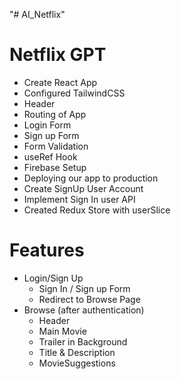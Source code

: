 "# AI_Netflix" 


# Netflix GPT
- Create React App
- Configured TailwindCSS
- Header
- Routing of App
- Login Form
- Sign up Form
- Form Validation
- useRef Hook
- Firebase Setup
- Deploying our app to production
- Create SignUp User Account
- Implement Sign In user API
- Created Redux Store with userSlice


# Features
- Login/Sign Up
  - Sign In / Sign up Form
  - Redirect to Browse Page
- Browse (after authentication)
  - Header
  - Main Movie
  - Trailer in Background
  - Title & Description
  - MovieSuggestions